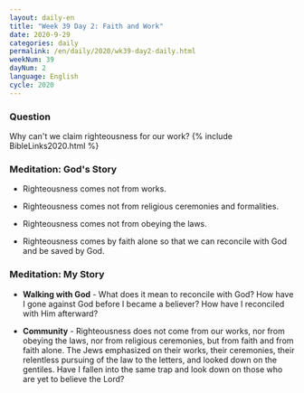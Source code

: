 ```yaml
---
layout: daily-en
title: "Week 39 Day 2: Faith and Work"
date: 2020-9-29 
categories: daily
permalink: /en/daily/2020/wk39-day2-daily.html
weekNum: 39
dayNum: 2
language: English
cycle: 2020
---
```


### Question     
Why can't we claim righteousness for our work?
{% include BibleLinks2020.html %}

### Meditation: God's Story   
+ Righteousness comes not from works. 

+ Righteousness comes not from religious ceremonies and formalities. 

+ Righteousness comes not from obeying the laws. 

+ Righteousness comes by faith alone so that we can reconcile with God and be saved by God. 

### Meditation: My Story   
+ **Walking with God** - What does it mean to reconcile with God? How have I gone against God before I became a believer? How have I reconciled with Him afterward? 

+ **Community** - Righteousness does not come from our works, nor from obeying the laws, nor from religious ceremonies, but from faith and from faith alone. The Jews emphasized on their works, their ceremonies, their relentless pursuing of the law to the letters, and looked down on the gentiles. Have I fallen into the same trap and look down on those who are yet to believe the Lord? 
